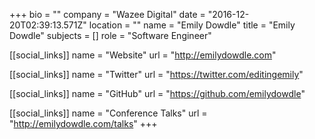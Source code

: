 +++
bio = ""
company = "Wazee Digital"
date = "2016-12-20T02:39:13.571Z"
location = ""
name = "Emily Dowdle"
title = "Emily Dowdle"
subjects = []
role = "Software Engineer"

[[social_links]]
  name = "Website"
  url = "http://emilydowdle.com"

[[social_links]]
  name = "Twitter"
  url = "https://twitter.com/editingemily"

[[social_links]]
  name = "GitHub"
  url = "https://github.com/emilydowdle"

[[social_links]]
  name = "Conference Talks"
  url = "http://emilydowdle.com/talks"
+++
